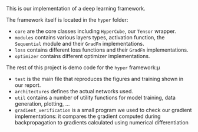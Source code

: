This is our implementation of a deep learning framework.

The framework itself is located in the `hyper` folder:
* `core` are the core classes including `HyperCube`, our `Tensor` wrapper.
* `modules` contains various layers types, activation function, the `Sequential` module and their `GradFn` implementations.
* `loss` contains different loss functions and their `GradFn` implementations.
* `optimizer` contains different optimizer implementations. 

The rest of this project is demo code for the `hyper` framework:µ
* `test` is the main file that reproduces the figures and training shown in our report.
* `architectures` defines the actual networks used.
* `util` contains a number of utility functions for model training, data generation, plotting, ...
* `gradient_verification` is a small program we used to check our gradient implementations: 
  it compares the gradient computed during backpropagation to gradients calculated using numerical differentiation

